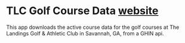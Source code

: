 # TLC Golf Course Data [website](https://tlcgolfcoursedata.web.app)
This app downloads the active course data for the golf courses at The Landings Golf & Athletic Club in Savannah, GA, from a GHIN api.
